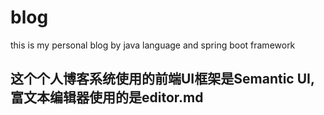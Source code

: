 # blog
this is my personal blog by java language and spring boot framework
## 这个个人博客系统使用的前端UI框架是Semantic UI,富文本编辑器使用的是editor.md
